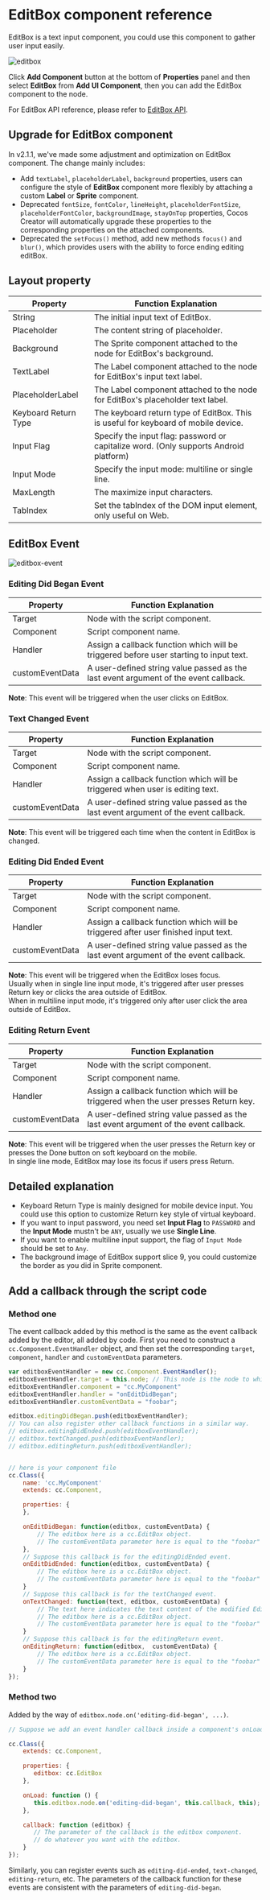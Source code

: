# EditBox component reference

EditBox is a text input component, you could use this component to gather user input easily.

![editbox](./editbox/editbox.png)

Click **Add Component** button at the bottom of **Properties** panel and then select **EditBox** from **Add UI Component**, then you can add the EditBox component to the node.

For EditBox API reference, please refer to [EditBox API](../../../api/en/classes/EditBox.html).

## Upgrade for EditBox component

In v2.1.1, we've made some adjustment and optimization on EditBox component. The change mainly includes:
- Add `textLabel`,  `placeholderLabel`, `background` properties, users can configure the style of **EditBox** component more flexibly by attaching a custom **Label** or **Sprite** component.
- Deprecated `fontSize`, `fontColor`, `lineHeight`,  `placeholderFontSize`, `placeholderFontColor`, `backgroundImage`, `stayOnTop` properties, Cocos Creator will automatically upgrade these properties to the corresponding properties on the attached components.
- Deprecated the `setFocus()` method, add new methods `focus()` and `blur()`, which provides users with the ability to force ending editing editBox.

## Layout property

| Property              |   Function Explanation
| --------------        | ----------- |
| String                | The initial input text of EditBox.
| Placeholder           | The content string of placeholder.
| Background            | The Sprite component attached to the node for EditBox's background.
| TextLabel             | The Label component attached to the node for EditBox's input text label.
| PlaceholderLabel      | The Label component attached to the node for EditBox's placeholder text label.
| Keyboard Return Type  | The keyboard return type of EditBox. This is useful for keyboard of mobile device.
| Input Flag            | Specify the input flag: password or capitalize word. (Only supports Android platform)
| Input Mode            | Specify the input mode: multiline or single line.
| MaxLength             | The maximize input characters.
| TabIndex              | Set the tabIndex of the DOM input element, only useful on Web.

## EditBox Event

![editbox-event](./editbox/editbox-event.png)

### Editing Did Began Event

| Property |   Function Explanation
| -------------- | ----------- |
| Target          | Node with the script component.
| Component       | Script component name.
| Handler         | Assign a callback function which will be triggered before user starting to input text.
| customEventData | A user-defined string value passed as the last event argument of the event callback.

**Note**: This event will be triggered when the user clicks on EditBox.

### Text Changed Event

| Property |   Function Explanation
| -------------- | ----------- |
| Target          | Node with the script component.
| Component       | Script component name.
| Handler         | Assign a callback function which will be triggered when user is editing text.
| customEventData | A user-defined string value passed as the last event argument of the event callback.

**Note**: This event will be triggered each time when the content in EditBox is changed.

### Editing Did Ended Event

| Property |   Function Explanation
| -------------- | ----------- |
| Target          | Node with the script component.
| Component       | Script component name.
| Handler         | Assign a callback function which will be triggered after user finished input text. 
| customEventData | A user-defined string value passed as the last event argument of the event callback.

**Note**: This event will be triggered when the EditBox loses focus.  
Usually when in single line input mode, it's triggered after user presses Return key or clicks the area outside of EditBox.  
When in multiline input mode, it's triggered only after user click the area outside of EditBox.

### Editing Return Event

| Property |   Function Explanation
| -------------- | ----------- |
| Target          | Node with the script component.
| Component       | Script component name.
| Handler         | Assign a callback function which will be triggered when the user presses Return key.
| customEventData | A user-defined string value passed as the last event argument of the event callback.

**Note**: This event will be triggered when the user presses the Return key or presses the Done button on soft keyboard on the mobile.  
In single line mode, EditBox may lose its focus if users press Return.

## Detailed explanation

- Keyboard Return Type is mainly designed for mobile device input. You could use this option to customize Return key style of virtual keyboard.
- If you want to input password, you need set **Input Flag** to `PASSWORD` and the **Input Mode** mustn't be `ANY`, usually we use **Single Line**.
- If you want to enable multiline input support, the flag of `Input Mode` should be set to `Any`.
- The background image of EditBox support slice 9, you could customize the border as you did in Sprite component.

## Add a callback through the script code

### Method one

The event callback added by this method is the same as the event callback added by the editor, all added by code. First you need to construct a `cc.Component.EventHandler` object, and then set the corresponding `target`, `component`, `handler` and `customEventData` parameters.

```js
var editboxEventHandler = new cc.Component.EventHandler();
editboxEventHandler.target = this.node; // This node is the node to which your event handler code component belongs
editboxEventHandler.component = "cc.MyComponent"
editboxEventHandler.handler = "onEditDidBegan";
editboxEventHandler.customEventData = "foobar";

editbox.editingDidBegan.push(editboxEventHandler);
// You can also register other callback functions in a similar way.
// editbox.editingDidEnded.push(editboxEventHandler);
// editbox.textChanged.push(editboxEventHandler);
// editbox.editingReturn.push(editboxEventHandler);


// here is your component file
cc.Class({
    name: 'cc.MyComponent'
    extends: cc.Component,

    properties: {
    },

    onEditDidBegan: function(editbox, customEventData) {
        // The editbox here is a cc.EditBox object.
        // The customEventData parameter here is equal to the "foobar" you set earlier.
    },
    // Suppose this callback is for the editingDidEnded event.
    onEditDidEnded: function(editbox, customEventData) {
        // The editbox here is a cc.EditBox object.
        // The customEventData parameter here is equal to the "foobar" you set earlier.
    }
    // Suppose this callback is for the textChanged event.
    onTextChanged: function(text, editbox, customEventData) {
        // The text here indicates the text content of the modified EditBox.
        // The editbox here is a cc.EditBox object.
        // The customEventData parameter here is equal to the "foobar" you set earlier.
    }
    // Suppose this callback is for the editingReturn event.
    onEditingReturn: function(editbox,  customEventData) {
        // The editbox here is a cc.EditBox object.
        // The customEventData parameter here is equal to the "foobar" you set earlier.
    }
});
```

### Method two

Added by the way of `editbox.node.on('editing-did-began', ...)`.

```js
// Suppose we add an event handler callback inside a component's onLoad method and event handlers in the callback function:

cc.Class({
    extends: cc.Component,

    properties: {
       editbox: cc.EditBox
    },

    onLoad: function () {
       this.editbox.node.on('editing-did-began', this.callback, this);
    },

    callback: function (editbox) {
       // The parameter of the callback is the editbox component.
       // do whatever you want with the editbox.
    }
});
```

Similarly, you can register events such as `editing-did-ended`, `text-changed`, `editing-return`, etc. The parameters of the callback function for these events are consistent with the parameters of `editing-did-began`.
